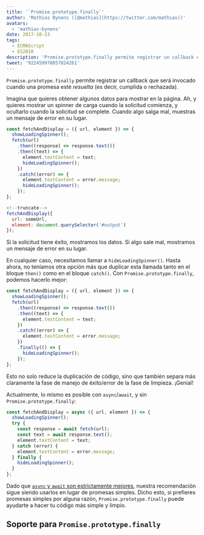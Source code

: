 ```yaml
---
title: '`Promise.prototype.finally`'
author: 'Mathias Bynens ([@mathias](https://twitter.com/mathias))'
avatars:
  - 'mathias-bynens'
date: 2017-10-23
tags:
  - ECMAScript
  - ES2018
description: 'Promise.prototype.finally permite registrar un callback que será invocado cuando una promesa sea resuelta (es decir, cumplida o rechazada).'
tweet: '922459978857824261'
---
```

`Promise.prototype.finally` permite registrar un callback que será invocado cuando una promesa esté _resuelta_ (es decir, cumplida o rechazada).

Imagina que quieres obtener algunos datos para mostrar en la página. Ah, y quieres mostrar un spinner de carga cuando la solicitud comienza, y ocultarlo cuando la solicitud se complete. Cuando algo salga mal, muestras un mensaje de error en su lugar.

```js
const fetchAndDisplay = ({ url, element }) => {
  showLoadingSpinner();
  fetch(url)
    .then((response) => response.text())
    .then((text) => {
      element.textContent = text;
      hideLoadingSpinner();
    })
    .catch((error) => {
      element.textContent = error.message;
      hideLoadingSpinner();
    });
};

<!--truncate-->
fetchAndDisplay({
  url: someUrl,
  element: document.querySelector('#output')
});
```

Si la solicitud tiene éxito, mostramos los datos. Si algo sale mal, mostramos un mensaje de error en su lugar.

En cualquier caso, necesitamos llamar a `hideLoadingSpinner()`. Hasta ahora, no teníamos otra opción más que duplicar esta llamada tanto en el bloque `then()` como en el bloque `catch()`. Con `Promise.prototype.finally`, podemos hacerlo mejor:

```js
const fetchAndDisplay = ({ url, element }) => {
  showLoadingSpinner();
  fetch(url)
    .then((response) => response.text())
    .then((text) => {
      element.textContent = text;
    })
    .catch((error) => {
      element.textContent = error.message;
    })
    .finally(() => {
      hideLoadingSpinner();
    });
};
```

Esto no solo reduce la duplicación de código, sino que también separa más claramente la fase de manejo de éxito/error de la fase de limpieza. ¡Genial!

Actualmente, lo mismo es posible con `async`/`await`, y sin `Promise.prototype.finally`:

```js
const fetchAndDisplay = async ({ url, element }) => {
  showLoadingSpinner();
  try {
    const response = await fetch(url);
    const text = await response.text();
    element.textContent = text;
  } catch (error) {
    element.textContent = error.message;
  } finally {
    hideLoadingSpinner();
  }
};
```

Dado que [`async` y `await` son estrictamente mejores](https://mathiasbynens.be/notes/async-stack-traces), nuestra recomendación sigue siendo usarlos en lugar de promesas simples. Dicho esto, si prefieres promesas simples por alguna razón, `Promise.prototype.finally` puede ayudarte a hacer tu código más simple y limpio.

## Soporte para `Promise.prototype.finally`

<feature-support chrome="63 /blog/v8-release-63"
                 firefox="58"
                 safari="11.1"
                 nodejs="10"
                 babel="yes https://github.com/zloirock/core-js#ecmascript-promise"></feature-support>
